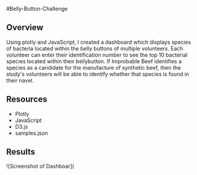 #Belly-Button-Challenge

## Overview
Using plotly and JavaScript, I created a dashboard which displays species of bacteria located within the belly buttons of multiple volunteers. Each volunteer can enter their identification number to see the top 10 bacterial species located within their bellybutton. If Improbable Beef identifies a species as a candidate for the manufacture of synthetic beef, then the study's volunteers will be able to identify whether that species is found in their navel. 

## Resources
* Plotly
* JavaScript
* D3.js
* samples.json

## Results

![Screenshot of Dashboar](
